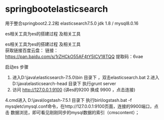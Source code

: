 # springbootelasticsearch
用于整合springboot2.2.2和 elasticsearch7.5.0
jdk 1.8 / mysql8.0.16

es相关工具为es的搭建过程 及相关工具

es相关工具为es的搭建过程 及相关工具  
获取链接百度云盘： 链接：https://pan.baidu.com/s/1rZHCkO55AF4tY5ICV18TQQ 
提取码：6vae 


启动es  步骤
1. 进入D:\java\elasticsearch-7.5.0\bin  目录下 ，双击elasticsearch.bat
2.进入 D:\java\elasticsearch-head   目录下  执行grunt server
3. 访问 http://127.0.0.1:9100 (讲es的9200 换成 9900 ，点击连接)

4.cmd进入 D:\java\logstash-7.5.1   目录下 执行bin\logstash.bat -f mysqletc\mysql.conf命令，在http://127.0.0.1:9100页面，连接的9900端口，点击
数据浏览，即可看见刚刚同步的mysql数据的索引（cmscontent）；

